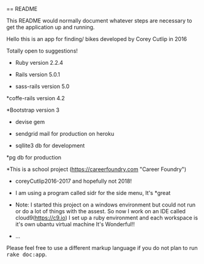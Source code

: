 == README

This README would normally document whatever steps are necessary to get the
application up and running.

Hello this is an app for finding/ bikes developed by Corey Cutlip in 2016

Totally open to suggestions! 



* Ruby version 2.2.4

* Rails version 5.0.1

* sass-rails version 5.0

*coffe-rails version 4.2

*Bootstrap version 3

* devise gem

* sendgrid mail for production on heroku 

* sqllite3 db for development 

*pg db for production 

*This is a school project (https://careerfoundry.com "Career Foundry") 

* coreyCutlip2016-2017 and hopefully not 2018!

* I am using a program called sidr for the side menu, It's
*great

* Note: I started this project on a windows environment but could not run or do a lot of things with the assest.
 So now I work on an IDE called cloud9(https://c9.io) I set up a ruby environment and each workspace is it's own ubantu virtual machine It's Wonderful!!
 
* ...


Please feel free to use a different markup language if you do not plan to run
<tt>rake doc:app</tt>.
